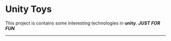 # Unity Toys
This project is contains some  interesting technologies in **unity**.
***JUST FOR FUN***

------------------------------------
